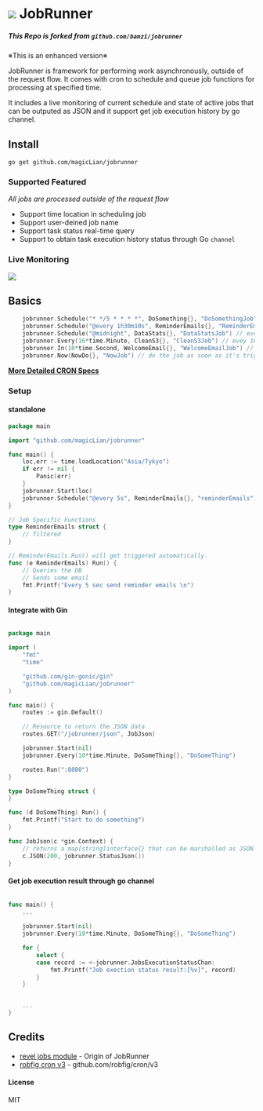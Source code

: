 # ![](https://raw.githubusercontent.com/magicLian/jobrunner/master/views/runclock.jpg) JobRunner

##### This Repo is forked from ```github.com/bamzi/jobrunner```

※This is an enhanced version※

JobRunner is framework for performing work asynchronously, outside of the request flow. It comes with cron to schedule and queue job functions for processing at specified time. 

It includes a live monitoring of current schedule and state of active jobs that can be outputed as JSON and it support get job execution history by go channel. 

## Install

`go get github.com/magicLian/jobrunner`

### Supported Featured
*All jobs are processed outside of the request flow*

* Support time location in scheduling job
* Support user-deined job name
* Support task status real-time query 
* Support to obtain task execution history status through Go `channel`

### Live Monitoring
![](https://raw.githubusercontent.com/magicLian/jobrunner/master/views/jobrunner-html.png)

## Basics

```go
    jobrunner.Schedule("* */5 * * * *", DoSomething{}, "DoSomethingJob") // every 5min do something
    jobrunner.Schedule("@every 1h30m10s", ReminderEmails{}, "ReminderEmailsJob")
    jobrunner.Schedule("@midnight", DataStats{}, "DataStatsJob") // every midnight do this..
    jobrunner.Every(16*time.Minute, CleanS3{}, "CleanS3Job") // evey 16 min clean...
    jobrunner.In(10*time.Second, WelcomeEmail{}, "WelcomeEmailJob") // one time job. starts after 10sec
    jobrunner.Now(NowDo{}, "NowJob") // do the job as soon as it's triggered
```
[**More Detailed CRON Specs**](https://github.com/robfig/cron/blob/v2/doc.go)

### Setup

#### standalone
```go
package main

import "github.com/magicLian/jobrunner"

func main() {
    loc,err := time.loadLocation("Asia/Tykyo")
    if err != nil {
        Panic(err)
    }
    jobrunner.Start(loc)
    jobrunner.Schedule("@every 5s", ReminderEmails{}, "reminderEmails")
}

// Job Specific Functions
type ReminderEmails struct {
    // filtered
}

// ReminderEmails.Run() will get triggered automatically.
func (e ReminderEmails) Run() {
    // Queries the DB
    // Sends some email
    fmt.Printf("Every 5 sec send reminder emails \n")
}
```

#### Integrate with Gin
```go

package main

import (
	"fmt"
	"time"

	"github.com/gin-gonic/gin"
	"github.com/magicLian/jobrunner"
)

func main() {
	routes := gin.Default()

	// Resource to return the JSON data
	routes.GET("/jobrunner/json", JobJson)

	jobrunner.Start(nil)
	jobrunner.Every(10*time.Minute, DoSomeThing{}, "DoSomeThing")

	routes.Run(":8080")
}

type DoSomeThing struct {
}

func (d DoSomeThing) Run() {
	fmt.Printf("Start to do something")
}

func JobJson(c *gin.Context) {
	// returns a map[string]interface{} that can be marshalled as JSON
	c.JSON(200, jobrunner.StatusJson())
}

```

#### Get job execution result through go channel
```go

func main() {
	...
	
	jobrunner.Start(nil)
	jobrunner.Every(10*time.Minute, DoSomeThing{}, "DoSomeThing")

	for {
		select {
		case record := <-jobrunner.JobsExecutionStatusChan:
			fmt.Printf("Job exection status result:[%v]", record)
		}
	}


	...
}

```

## Credits
- [revel jobs module](https://github.com/revel/modules/tree/master/jobs) - Origin of JobRunner
- [robfig cron v3](https://github.com/robfig/cron/tree/v3) - github.com/robfig/cron/v3

#### License
MIT
